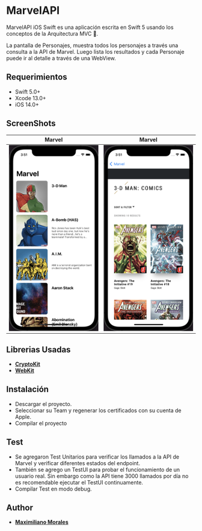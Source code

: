 # MarvelAPI
MarvelAPI iOS Swift es una aplicación escrita en Swift 5 usando los conceptos de la Arquitectura MVC 🚀.

La pantalla de Personajes, muestra todos los personajes a través una consulta a la API de Marvel. Luego lista los resultados y cada Personaje puede ir al detalle a través de una WebView. 

## Requerimientos

- Swift 5.0+
- Xcode 13.0+
- iOS 14.0+ 


## ScreenShots 

| Marvel | Marvel |
| :-: | :-: |
| <img src="Assets/personajes.png"/> | <img src="Assets/detalle.png"/> | 


## Librerias Usadas

* [**CryptoKit**](https://developer.apple.com/documentation/cryptokit/)
* [**WebKit**](https://developer.apple.com/documentation/webkit)


## Instalación

* Descargar el proyecto.
* Seleccionar su Team y regenerar los certificados con su cuenta de Apple. 
* Compilar el proyecto


## Test

* Se agregaron Test Unitarios para verificar los llamados a la API de Marvel y verificar diferentes estados del endpoint.
* También se agrego un TestUI para probar el funcionamiento de un usuario real. Sin embargo como la API tiene 3000 llamados por día no es recomendable ejecutar el TestUI continuamente. 
* Compilar Test en modo debug.
  
## Author

* [**Maximiliano Morales**](https://github.com/maximorales90)
